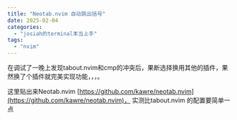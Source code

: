```yaml
---
title: "Neotab.nvim 自动跳出括号"
date: 2025-02-04
categories: 
  - "josiah的terminal本当上手"
tags: 
  - "nvim"
---
```


在调试了一晚上发现tabout.nvim和cmp的冲突后，果断选择换用其他的插件，果然换了个插件就完美实现功能，，，。

这里贴出来Neotab.nvim [https://github.com/kawre/neotab.nvim](https://github.com/kawre/neotab.nvim)， 实测比tabout.nvim 的配置要简单一点
